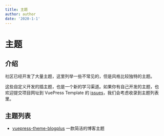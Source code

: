 ```yaml
---
title: 主题
author: author
date: '2020-1-1'
---
```


# 主题

## 介绍
社区已经开发了大量主题，这里列举一些不常见的，但是风格比较独特的主题。

这些自定义开发的插主题，也是一个新的学习渠道。如果你有自己开发的主题，也欢迎提交项目网址到 VuePress Template 的 [issues](https://github.com/openHacking/vuepress-template/issues)，我们会考虑收录到主题列表里。

## 主题列表

- [vuepress-theme-blogplus](https://github.com/Dushusir/vuepress-theme-blogplus) 一款简洁的博客主题
